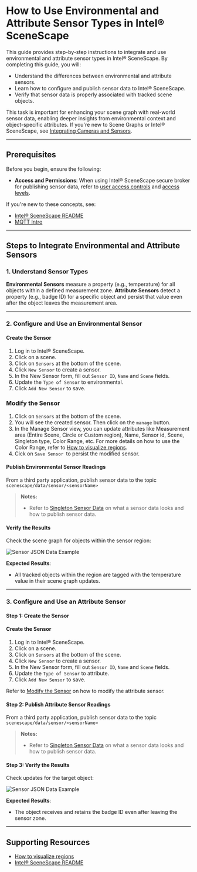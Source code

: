 # How to Use Environmental and Attribute Sensor Types in Intel® SceneScape

This guide provides step-by-step instructions to integrate and use environmental and attribute sensor types in Intel® SceneScape. By completing this guide, you will:

- Understand the differences between environmental and attribute sensors.
- Learn how to configure and publish sensor data to Intel® SceneScape.
- Verify that sensor data is properly associated with tracked scene objects.

This task is important for enhancing your scene graph with real-world sensor data, enabling deeper insights from environmental context and object-specific attributes. If you're new to Scene Graphs or Intel® SceneScape, see [Integrating Cameras and Sensors](How-to-integrate-cameras-and-sensors.md).

---

## Prerequisites

Before you begin, ensure the following:

- **Access and Permissions**: When using Intel® SceneScape secure broker for publishing sensor data, refer to [user access controls](https://github.com/open-edge-platform/scenescape/blob/release-1.4.0/manager/config/user_access_config.json) and [access levels](https://github.com/open-edge-platform/scenescape/blob/release-1.4.0/scene_common/src/options.py).

If you're new to these concepts, see:

- [Intel® SceneScape README](https://github.com/open-edge-platform/scenescape/blob/release-1.4.0/README.md)
- [MQTT Intro](https://mqtt.org/getting-started/)

---

## Steps to Integrate Environmental and Attribute Sensors

### 1. Understand Sensor Types

**Environmental Sensors** measure a property (e.g., temperature) for all objects within a defined measurement zone.
**Attribute Sensors** detect a property (e.g., badge ID) for a specific object and persist that value even after the object leaves the measurement area.

---

### 2. Configure and Use an Environmental Sensor

#### Create the Sensor

1. Log in to Intel® SceneScape.
2. Click on a scene.
3. Click on `Sensors` at the bottom of the scene.
4. Click `New Sensor` to create a sensor.
5. In the New Sensor form, fill out `Sensor ID`, `Name` and `Scene` fields.
6. Update the `Type of Sensor` to environmental.
7. Click `Add New Sensor` to save.

### Modify the Sensor

1. Click on `Sensors` at the bottom of the scene.
2. You will see the created sensor. Then click on the `manage` button.
3. In the Manage Sensor view, you can update attributes like Measurement area (Entire Scene, Circle or Custom region), Name, Sensor id, Scene, Singleton type, Color Range, etc. For more details on how to use the Color Range, refer to [How to visualize regions](How-to-visualize-regions.md).
4. Cick on `Save Sensor `to persist the modified sensor.

#### Publish Environmental Sensor Readings

From a third party application, publish sensor data to the topic `scenescape/data/sensor/<sensorName>`

> **Notes:**
>
> - Refer to [Singleton Sensor Data](How-to-integrate-cameras-and-sensors.md#singleton-sensor-data) on what a sensor data looks and how to publish sensor data.

#### Verify the Results

Check the scene graph for objects within the sensor region:

![Sensor JSON Data Example](images/environment_sensor.png)

**Expected Results**:

- All tracked objects within the region are tagged with the temperature value in their scene graph updates.

---

### 3. Configure and Use an Attribute Sensor

#### Step 1: Create the Sensor

#### Create the Sensor

1. Log in to Intel® SceneScape.
2. Click on a scene.
3. Click on `Sensors` at the bottom of the scene.
4. Click `New Sensor` to create a sensor.
5. In the New Sensor form, fill out `Sensor ID`, `Name` and `Scene` fields.
6. Update the `Type of Sensor` to attribute.
7. Click `Add New Sensor` to save.

Refer to [Modify the Sensor](#modify-the-sensor) on how to modify the attribute sensor.

#### Step 2: Publish Attribute Sensor Readings

From a third party application, publish sensor data to the topic `scenescape/data/sensor/<sensorName>`

> **Notes:**
>
> - Refer to [Singleton Sensor Data](How-to-integrate-cameras-and-sensors.md#singleton-sensor-data) on what a sensor data looks and how to publish sensor data.

#### Step 3: Verify the Results

Check updates for the target object:

![Sensor JSON Data Example](images/attribute_sensor.png)

**Expected Results**:

- The object receives and retains the badge ID even after leaving the sensor zone.

---

## Supporting Resources

- [How to visualize regions](How-to-visualize-regions.md)
- [Intel® SceneScape README](https://github.com/open-edge-platform/scenescape/blob/release-1.4.0/README.md)
